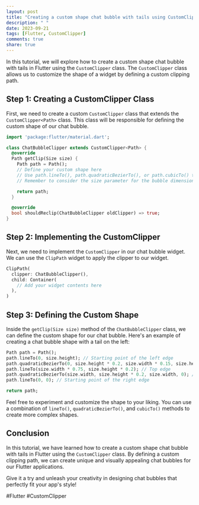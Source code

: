 ```yaml
---
layout: post
title: "Creating a custom shape chat bubble with tails using CustomClipper in Flutter"
description: " "
date: 2023-09-21
tags: [Flutter, CustomClipper]
comments: true
share: true
---
```


In this tutorial, we will explore how to create a custom shape chat bubble with tails in Flutter using the `CustomClipper` class. The `CustomClipper` class allows us to customize the shape of a widget by defining a custom clipping path.

## Step 1: Creating a CustomClipper Class

First, we need to create a custom `CustomClipper` class that extends the `CustomClipper<Path>` class. This class will be responsible for defining the custom shape of our chat bubble.

```dart
import 'package:flutter/material.dart';

class ChatBubbleClipper extends CustomClipper<Path> {
  @override
  Path getClip(Size size) {
    Path path = Path();
    // Define your custom shape here
    // Use path.lineTo(), path.quadraticBezierTo(), or path.cubicTo() to create the desired shape
    // Remember to consider the size parameter for the bubble dimensions

    return path;
  }

  @override
  bool shouldReclip(ChatBubbleClipper oldClipper) => true;
}
```

## Step 2: Implementing the CustomClipper

Next, we need to implement the `CustomClipper` in our chat bubble widget. We can use the `ClipPath` widget to apply the clipper to our widget.

```dart
ClipPath(
  clipper: ChatBubbleClipper(),
  child: Container(
    // Add your widget contents here
  ),
)
```

## Step 3: Defining the Custom Shape

Inside the `getClip(Size size)` method of the `ChatBubbleClipper` class, we can define the custom shape for our chat bubble. Here's an example of creating a chat bubble shape with a tail on the left:

```dart
Path path = Path();
path.lineTo(0, size.height); // Starting point of the left edge
path.quadraticBezierTo(0, size.height * 0.2, size.width * 0.15, size.height * 0.2); // Top-left curve point
path.lineTo(size.width * 0.75, size.height * 0.2); // Top edge
path.quadraticBezierTo(size.width, size.height * 0.2, size.width, 0); // Top-right curve point
path.lineTo(0, 0); // Starting point of the right edge

return path;
```

Feel free to experiment and customize the shape to your liking. You can use a combination of `lineTo()`, `quadraticBezierTo()`, and `cubicTo()` methods to create more complex shapes.

## Conclusion

In this tutorial, we have learned how to create a custom shape chat bubble with tails in Flutter using the `CustomClipper` class. By defining a custom clipping path, we can create unique and visually appealing chat bubbles for our Flutter applications.

Give it a try and unleash your creativity in designing chat bubbles that perfectly fit your app's style!

#Flutter #CustomClipper